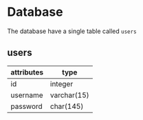 # Database

The database have a single table called `users`

## users

| attributes | type        |
| ---------- | ----------- |
| id         | integer     |
| username   | varchar(15) |
| password   | char(145)   |
